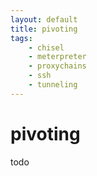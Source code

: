 ```yaml
---
layout: default
title: pivoting
tags:
    - chisel
    - meterpreter
    - proxychains
    - ssh
    - tunneling
---
```

# pivoting

todo